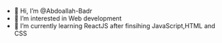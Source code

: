 - 👋 Hi, I’m @Abdoallah-Badr
- 👀 I’m interested in Web development
- 🌱 I’m currently learning ReactJS after finsihing JavaScript,HTML and CSS

<!---
Abdoallah-Badr/Abdoallah-Badr is a ✨ special ✨ repository because its `README.md` (this file) appears on your GitHub profile.
You can click the Preview link to take a look at your changes.
--->
